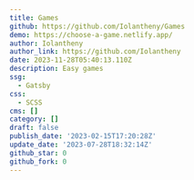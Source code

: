 ```yaml
---
title: Games
github: https://github.com/Iolantheny/Games
demo: https://choose-a-game.netlify.app/
author: Iolantheny
author_link: https://github.com/Iolantheny
date: 2023-11-28T05:40:13.110Z
description: Easy games
ssg:
  - Gatsby
css:
  - SCSS
cms: []
category: []
draft: false
publish_date: '2023-02-15T17:20:28Z'
update_date: '2023-07-28T18:32:14Z'
github_star: 0
github_fork: 0
---
```

